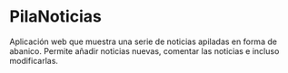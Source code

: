 # PilaNoticias
Aplicación web que muestra una serie de noticias apiladas en forma de abanico.
Permite añadir noticias nuevas, comentar las noticias e incluso modificarlas.
